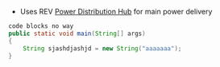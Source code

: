 - Uses REV [Power Distribution Hub](Power%20Distribution%20Hub.md) for main power delivery 
```java
code blocks no way
public static void main(String[] args)
{
	String sjashdjashjd = new String("aaaaaaa");
}
```